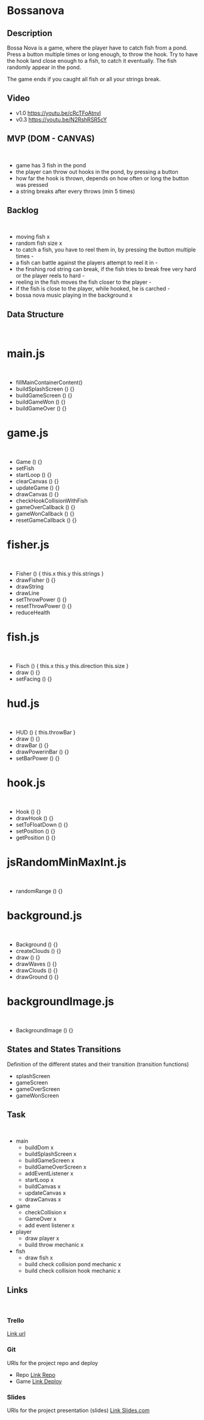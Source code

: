 # Bossanova

## Description

Bossa Nova is a game, where the player have to catch fish from a pond. Press a button multiple times or long enough, to throw the hook. Try to have the hook land close enough to a fish, to catch it eventually.
The fish randomly appear in the pond.

The game ends if you caught all fish or all your strings break.

## Video
- v1.0 https://youtu.be/cRcTFoAtnvI
- v0.3 https://youtu.be/N2RshRSR5cY
​
## MVP (DOM - CANVAS)
​
- game has 3 fish in the pond
- the player can throw out hooks in the pond, by pressing a button
- how far the hook is thrown, depends on how often or long the button was pressed
- a string breaks after every throws (min 5 times)
​
## Backlog
​
- moving fish       x
- random fish size  x
- to catch a fish, you have to reel them in, by pressing the button multiple times      -
- a fish can battle against the players attempt to reel it in                                   -
- the finshing rod string can break, if the fish tries to break free very hard or the player reels to hard  -
- reeling in the fish moves the fish closer to the player                                               -
- if the fish is close to the player, while hooked, he is carched                                           -
- bossa nova music playing in the background        x
​
## Data Structure
​
# main.js
​
- fillMainContainerContent()
- buildSplashScreen () {}
- buildGameScreen () {}
- buildGameWon () {}
- buildGameOver () {}
​
# game.js
​
- Game () {}
- setFish
- startLoop () {}
- clearCanvas () {}
- updateGame () {}
- drawCanvas () {}
- checkHookCollisionWithFish
- gameOverCallback () {}
- gameWonCallback () {}
- resetGameCallback () {}
​
# fisher.js 
​
- Fisher () {
    this.x
    this.y
    this.strings
}
- drawFisher () {}
- drawString
- drawLine
- setThrowPower () {}
- resetThrowPower () {}
- reduceHealth
​
# fish.js 
​
- Fisch () {
    this.x
    this.y
    this.direction
    this.size
}
- draw () {}
- setFacing () {}
​
# hud.js 
​
- HUD () {
    this.throwBar
}
- draw () {}
- drawBar () {}
- drawPowerinBar () {}
- setBarPower () {}

# hook.js 
​
- Hook () {}
- drawHook () {}
- setToFloatDown () {}
- setPosition () {}
- getPosition () {}

# jsRandomMinMaxInt.js
​
- randomRange () {}

# background.js 
​
- Background () {}
- createClouds () {}
- draw () {}
- drawWaves () {}
- drawClouds () {}
- drawGround () {}

# backgroundImage.js 
​
- BackgroundImage () {}
​
## States and States Transitions
Definition of the different states and their transition (transition functions)
​
- splashScreen
- gameScreen
- gameOverScreen
- gameWonScreen
​
## Task
​
- main
    - buildDom              x
    - buildSplashScreen     x
    - buildGameScreen       x
    - buildGameOverScreen   x
    - addEventListener      x
    - startLoop             x
    - buildCanvas           x
    - updateCanvas          x
    - drawCanvas            x
- game
    - checkCollision        x
    - GameOver              x
    - add event listener    x
- player
    - draw player           x
    - build throw mechanic  x
- fish
    - draw fish             x
    - build check collision pond mechanic   x
    - build check collision hook mechanic   x
​
## Links
​
### Trello
[Link url](https://trello.com/b/srPzTGcX/bossa-nova-development)
​
### Git
URls for the project repo and deploy
- Repo [Link Repo](https://github.com/Gk1mtd/bossanova)
- Game [Link Deploy](https://gk1mtd.github.io/bossanova/)
​
### Slides
URls for the project presentation (slides)
[Link Slides.com](https://docs.google.com/presentation/d/1tr9gkdE8FFnluMSNd7gzdEoze9j_3G7Y5IxqIhdnvgs/edit?usp=sharing)
